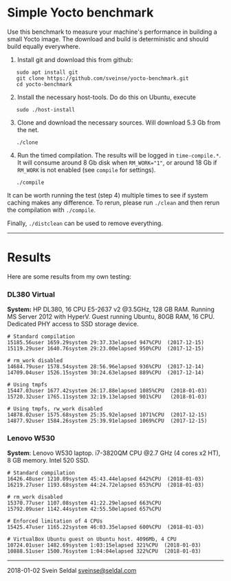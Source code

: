 # Simple Yocto benchmark

Use this benchmark to measure your machine's performance in building a small
Yocto image. The download and build is deterministic and should build
equally everywhere.

 1. Install git and download this from github:

 ```
    sudo apt install git
    git clone https://github.com/sveinse/yocto-benchmark.git
    cd yocto-benchmark
 ```

 2. Install the necessary host-tools. Do do this on Ubuntu, execute

 ```
    sudo ./host-install
 ```

 3. Clone and download the necessary sources. Will download 5.3 Gb from the
    net.

 ```
    ./clone
 ```

 4. Run the timed compilation. The results will be logged in `time-compile.*`.
    It will consume around 8 Gb disk when `RM_WORK="1"`, or around 18 Gb if
    `RM_WORK` is not enabled (see `compile` for settings).

 ```
    ./compile
 ```

It can be worth running the test (step 4) multiple times to see if system caching
makes any difference. To rerun, please run `./clean` and then rerun the
compilation with `./compile`.

Finally, `./distclean` can be used to remove everything.

---

# Results

Here are some results from my own testing:

### DL380 Virtual

**System:** HP DL380, 16 CPU E5-2637 v2 @3.5GHz, 128 GB RAM. Running MS Server 2012 with HyperV. Guest running Ubuntu, 80GB RAM, 16 CPU. Dedicated PHY access to SSD storage device.

  ```
  # Standard compilation
  15185.56user 1659.29system 29:37.33elapsed 947%CPU  (2017-12-15)
  15119.29user 1640.76system 29:23.00elapsed 950%CPU  (2017-12-15)
  
  # rm_work disabled
  14684.79user 1578.54system 28:56.96elapsed 936%CPU  (2017-12-14)
  14709.04user 1526.15system 30:24.63elapsed 889%CPU  (2017-12-14)

  # Using tmpfs
  15447.03user 1677.42system 26:17.88elapsed 1085%CPU  (2018-01-03)
  15720.32user 1765.11system 32:19.13elapsed 901%CPU   (2018-01-03)

  # Using tmpfs, rw_work disabled
  14878.02user 1575.68system 25:35.92elapsed 1071%CPU  (2017-12-15)
  14877.92user 1584.26system 25:39.91elapsed 1069%CPU  (2017-12-15)
  ```

### Lenovo W530

**System**: Lenovo W530 laptop. i7-3820QM CPU @2.7 GHz (4 cores x2 HT), 8 GB memory. Intel 520 SSD.

  ```
  # Standard compilation
  16426.48user 1210.09system 45:43.44elapsed 642%CPU  (2018-01-03)
  16219.27user 1193.68system 44:24.72elapsed 653%CPU  (2018-01-03)

  # rm_work disabled
  15370.77user 1107.08system 41:22.29elapsed 663%CPU
  15792.09user 1142.44system 42:55.50elapsed 657%CPU

  # Enforced limitation of 4 CPUs
  15425.47user 1165.22system 46:03.35elapsed 600%CPU  (2018-01-03)

  # VirtualBox Ubuntu guest on Ubuntu host. 4096Mb, 4 CPU
  10724.01user 1482.69system 1:03:15elapsed 321%CPU  (2018-01-03)
  10888.51user 1500.76system 1:04:04elapsed 322%CPU  (2018-01-03)
  ```
---

2018-01-02 Svein Seldal <sveinse@seldal.com>

